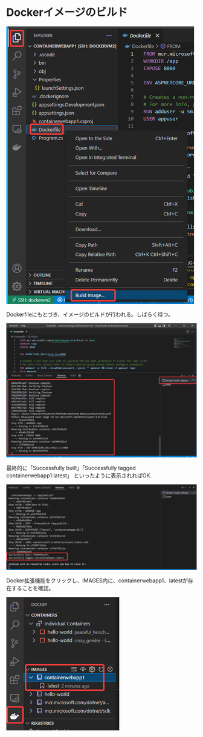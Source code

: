 # Dockerイメージのビルド

![](images/ss-2022-04-05-23-53-54.png)

Dockerfileにもとづき、イメージのビルドが行われる。しばらく待つ。

![](images/ss-2022-04-05-23-55-04.png)

最終的に「Successfully built」「Successfully tagged containerwebapp1:latest」 といったように表示されればOK.

![](images/ss-2022-04-05-23-56-10.png)

Docker拡張機能をクリックし、IMAGES内に、containerwebapp1、latestが存在することを確認。

![](images/ss-2022-04-05-23-58-10.png)

